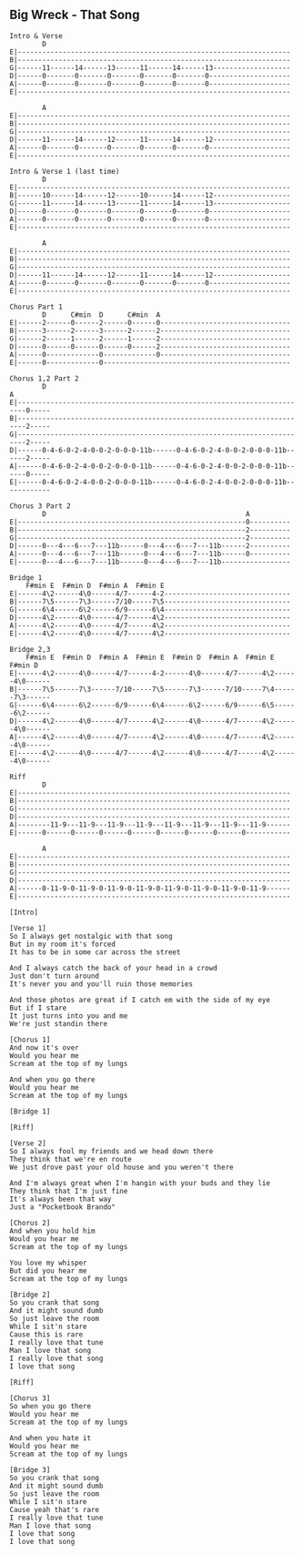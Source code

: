 ## Big Wreck - That Song

    Intro & Verse
            D
    E|-------------------------------------------------------------------
    B|-------------------------------------------------------------------
    G|------11------14------13------11------14------13-------------------
    D|------0-------0-------0-------0-------0-------0--------------------
    A|------0-------0-------0-------0-------0-------0--------------------
    E|-------------------------------------------------------------------
    
            A
    E|-------------------------------------------------------------------
    B|-------------------------------------------------------------------
    G|-------------------------------------------------------------------
    D|------11------14------12------11------14------12-------------------
    A|------0-------0-------0-------0-------0-------0--------------------
    E|-------------------------------------------------------------------
    
    Intro & Verse 1 (last time)
            D
    E|-------------------------------------------------------------------
    B|------10------14------12------10------14------12-------------------
    G|------11------14------13------11------14------13-------------------
    D|------0-------0-------0-------0-------0-------0--------------------
    A|------0-------0-------0-------0-------0-------0--------------------
    E|-------------------------------------------------------------------
    
            A
    E|-------------------------------------------------------------------
    B|-------------------------------------------------------------------
    G|-------------------------------------------------------------------
    D|------11------14------12------11------14------12-------------------
    A|------0-------0-------0-------0-------0-------0--------------------
    E|-------------------------------------------------------------------
    
    Chorus Part 1
            D      C#min  D      C#min  A
    E|------2------0------2------0------0--------------------------------
    B|------3------2------3------2------2--------------------------------
    G|------2------1------2------1------2--------------------------------
    D|------0------0------0------0------2--------------------------------
    A|------0-------------0-------------0--------------------------------
    E|------0-------------0----------------------------------------------
    
    Chorus 1,2 Part 2
            D                                                                 A
    E|------------------------------------------------------------------------0-----
    B|------------------------------------------------------------------------2-----
    G|------------------------------------------------------------------------2-----
    D|------0-4-6-0-2-4-0-0-2-0-0-0-11b------0-4-6-0-2-4-0-0-2-0-0-0-11b------2-----
    A|------0-4-6-0-2-4-0-0-2-0-0-0-11b------0-4-6-0-2-4-0-0-2-0-0-0-11b------0-----
    E|------0-4-6-0-2-4-0-0-2-0-0-0-11b------0-4-6-0-2-4-0-0-2-0-0-0-11b------------
    
    Chorus 3 Part 2
            D                                                 A
    E|--------------------------------------------------------0----------
    B|--------------------------------------------------------2----------
    G|--------------------------------------------------------2----------
    D|------0---4---6---7---11b------0---4---6---7---11b------2----------
    A|------0---4---6---7---11b------0---4---6---7---11b------0----------
    E|------0---4---6---7---11b------0---4---6---7---11b-----------------
    
    Bridge 1
        F#min E  F#min D  F#min A  F#min E
    E|------4\2------4\0------4/7------4-2-------------------------------
    B|------7\5------7\3------7/10-----7\5-------------------------------
    G|------6\4------6\2------6/9------6\4-------------------------------
    D|------4\2------4\0------4/7------4\2-------------------------------
    A|------4\2------4\0------4/7------4\2-------------------------------
    E|------4\2------4\0------4/7------4\2-------------------------------
    
    Bridge 2,3
        F#min E  F#min D  F#min A  F#min E  F#min D  F#min A  F#min E  F#min D
    E|------4\2------4\0------4/7------4-2------4\0------4/7------4\2------4\0------
    B|------7\5------7\3------7/10-----7\5------7\3------7/10-----7\4------7\3------
    G|------6\4------6\2------6/9------6\4------6\2------6/9------6\5------6\2------
    D|------4\2------4\0------4/7------4\2------4\0------4/7------4\2------4\0------
    A|------4\2------4\0------4/7------4\2------4\0------4/7------4\2------4\0------
    E|------4\2------4\0------4/7------4\2------4\0------4/7------4\2------4\0------
    
    Riff
            D
    E|-------------------------------------------------------------------
    B|-------------------------------------------------------------------
    G|-------------------------------------------------------------------
    D|-------------------------------------------------------------------
    A|--------11-9---11-9---11-9---11-9---11-9---11-9---11-9---11-9------
    E|------0------0------0------0------0------0------0------0-----------
    
            A
    E|-------------------------------------------------------------------
    B|-------------------------------------------------------------------
    G|-------------------------------------------------------------------
    D|-------------------------------------------------------------------
    A|------0-11-9-0-11-9-0-11-9-0-11-9-0-11-9-0-11-9-0-11-9-0-11-9------
    E|-------------------------------------------------------------------
    
    [Intro]
    
    [Verse 1]
    So I always get nostalgic with that song
    But in my room it's forced
    It has to be in some car across the street
    
    And I always catch the back of your head in a crowd
    Just don't turn around
    It's never you and you'll ruin those memories
    
    And those photos are great if I catch em with the side of my eye
    But if I stare
    It just turns into you and me
    We're just standin there
    
    [Chorus 1]
    And now it's over
    Would you hear me
    Scream at the top of my lungs
    
    And when you go there
    Would you hear me
    Scream at the top of my lungs
    
    [Bridge 1]
    
    [Riff]
    
    [Verse 2]
    So I always fool my friends and we head down there
    They think that we're en route
    We just drove past your old house and you weren't there
    
    And I'm always great when I'm hangin with your buds and they lie
    They think that I'm just fine
    It's always been that way
    Just a "Pocketbook Brando"
    
    [Chorus 2]
    And when you hold him
    Would you hear me
    Scream at the top of my lungs
    
    You love my whisper
    But did you hear me
    Scream at the top of my lungs
    
    [Bridge 2]
    So you crank that song
    And it might sound dumb
    So just leave the room
    While I sit'n stare
    Cause this is rare
    I really love that tune
    Man I love that song
    I really love that song
    I love that song
    
    [Riff]
    
    [Chorus 3]
    So when you go there
    Would you hear me
    Scream at the top of my lungs
    
    And when you hate it
    Would you hear me
    Scream at the top of my lungs
    
    [Bridge 3]
    So you crank that song
    And it might sound dumb
    So just leave the room
    While I sit'n stare
    Cause yeah that's rare
    I really love that tune
    Man I love that song
    I love that song
    I love that song
